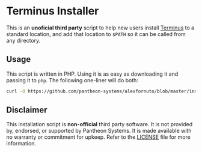 # Terminus Installer
This is an **unoficial third party** script to help new users install [Terminus](https://github.com/pantheon-systems/terminus) to a standard location, and add that location to `$PATH` so it can be called from any directory.

## Usage
This script is written in PHP. Using it is as easy as downloading it and passing it to `php`. The following one-liner will do both:

```bash
curl -O https://github.com/pantheon-systems/alexfornuto/blob/master/installer.php && php installer.php
```

## Disclaimer

This installation script is **non-official** third party software. It is not provided by, endorsed, or supported by Pantheon Systems. It is made available with no warranty or commitment for upkeep. Refer to the [LICENSE](LICENSE.txt) file for more information.
